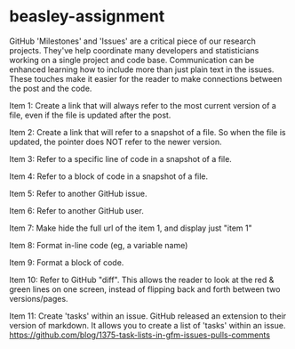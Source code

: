 beasley-assignment
==================
GitHub 'Milestones' and 'Issues' are a critical piece of our research projects. They've help coordinate many developers 
and statisticians working on a single project and code base. Communication can be enhanced learning how to include more 
than just plain text in the issues. These touches make it easier for the reader to make connections between the post 
and the code.

Item 1: Create a link that will always refer to the most current version of a file, even if the file is updated after the post.

Item 2: Create a link that will refer to a snapshot of a file. So when the file is updated, the pointer does NOT refer to the
newer version.

Item 3: Refer to a specific line of code in a snapshot of a file.

Item 4: Refer to a block of code in a snapshot of a file.

Item 5: Refer to another GitHub issue.

Item 6: Refer to another GitHub user.

Item 7: Make hide the full url of the item 1, and display just "item 1"

Item 8: Format in-line code (eg, a variable name)

Item 9: Format a block of code.

Item 10: Refer to GitHub "diff". This allows the reader to look at the red & green lines on one screen, instead of 
flipping back and forth between two versions/pages.

Item 11: Create 'tasks' within an issue. GitHub released an extension to their version of markdown. It allows you to 
create a list of 'tasks' within an issue. https://github.com/blog/1375-task-lists-in-gfm-issues-pulls-comments
